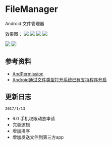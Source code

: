 # FileManager
Android 文件管理器



效果图：
![](/png/1.png)  ![](/png/2.png)
![](/png/3.png)  ![](/png/4.png)

![](/png/5.png) ![](/png/6.png)


## 参考资料
- [AndPermission](https://github.com/yanzhenjie/AndPermission)
- [Android通过文件类型打开系统已有支持程序开启](http://www.jianshu.com/p/b075ef5a9ff9)


## 更新日志

`2017/1/13`

- 6.0 手机权限动态申请
- 完善逻辑
- 增加排序
- 增加发送文件到第三方app


